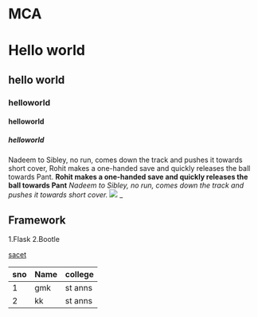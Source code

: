 # MCA
# Hello world
## hello world
### helloworld
#### helloworld 
##### helloworld

Nadeem to Sibley, no run, comes down the track and pushes it towards short cover, Rohit makes a one-handed save and quickly releases the ball towards Pant.
**Rohit makes a one-handed save and quickly releases the ball towards Pant**
_Nadeem to Sibley, no run, comes down the track and pushes it towards short cover._
<img src='https://encrypted-tbn0.gstatic.com/images?q=tbn:ANd9GcQ9AGd3kIQiwvjr6qc8V3IMiVHMT64a85VCRCeeJXyhL1ckkh2lCmmzN2DnPg&usqp=CAc'>
_
## Framework

1.Flask
2.Bootle


[sacet](http://www.sacet.ac.in)

sno | Name | college
----|------|--------
1 | gmk | st anns
2 | kk | st anns
